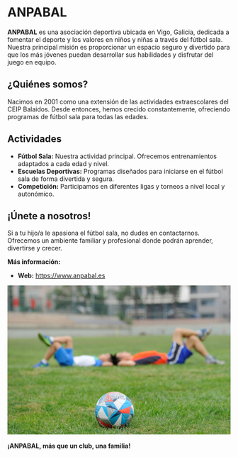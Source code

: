 # ANPABAL

**ANPABAL** es una asociación deportiva ubicada en Vigo, Galicia, dedicada a fomentar el deporte y los valores en niños y niñas a través del fútbol sala. Nuestra principal misión es proporcionar un espacio seguro y divertido para que los más jóvenes puedan desarrollar sus habilidades y disfrutar del juego en equipo.

## ¿Quiénes somos?
Nacimos en 2001 como una extensión de las actividades extraescolares del CEIP Balaidos. Desde entonces, hemos crecido constantemente, ofreciendo programas de fútbol sala para todas las edades. 

## Actividades
* **Fútbol Sala:** Nuestra actividad principal. Ofrecemos entrenamientos adaptados a cada edad y nivel.
* **Escuelas Deportivas:** Programas diseñados para iniciarse en el fútbol sala de forma divertida y segura.
* **Competición:** Participamos en diferentes ligas y torneos a nivel local y autonómico.

## ¡Únete a nosotros!
Si a tu hijo/a le apasiona el fútbol sala, no dudes en contactarnos. Ofrecemos un ambiente familiar y profesional donde podrán aprender, divertirse y crecer.

**Más información:**
* **Web:** https://www.anpabal.es

![image](assets/bg_1.jpg)

**¡ANPABAL, más que un club, una familia!**
